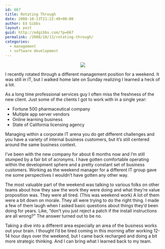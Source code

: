 ```yaml
---
id: 667
title: Rotating Through
date: 2008-10-13T21:22:40+00:00
author: Ed Gibbs
layout: post
guid: http://edgibbs.com/?p=667
permalink: /2008/10/13/rotating-through/
categories:
  - management
  - software development
---
```

<div align="center">
  <img src="http://edgibbs.com/images/rotating.jpg" /><br /> <!-- http://www.flickr.com/photos/curiouslee/2136191635/sizes/m/ -->
</div>

I recently rotated through a different management position for a weekend. It was still in IT, but I walked home late on Sunday realizing I learned a heck of a lot. 

As a long time professional services guy I often miss the freshness of the new client. Just some of the clients I got to work with in a single year:

  * Fortune 500 pharmaceutical company
  * Multiple app server vendors
  * Online learning business
  * State of California licensing agency

Managing within a corporate IT arena you do get different challenges and you have a variety of internal business customers, but it&#8217;s still centered around the same business context.

I&#8217;ve been with the new company for about 6 months now and I&#8217;m still stumped by a fair bit of acronyms. I have gotten comfortable operating within the development sphere and a pretty constant set of business customers. Working as the weekend manager for a different IT group gave me some perspectives I wouldn&#8217;t have gotten any other way. 

The most valuable part of the weekend was talking to various folks on other teams about how they saw the work they were doing and what they&#8217;re value proposition was. They were all tired. (This was weekend work) A lot of them were a bit down on morale. They all were trying to do the right thing. I made a few of them laugh when I asked basic questions about things they&#8217;d been doing for years. Like, &#8220;don&#8217;t you just reject a patch if the install instructions are all wrong?&#8221; The answer turned out to be no. 

Taking a dive into a different area especially an area of the business works out your brain. I thought I&#8217;d be tired coming in this morning after working 12-14 hour days over the weekend, but I came back recharged and doing a bit more strategic thinking. And I can bring what I learned back to my team.